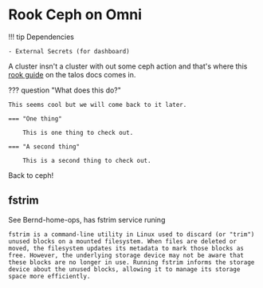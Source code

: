 # Rook Ceph on Omni

!!! tip Dependencies 

    - External Secrets (for dashboard)

A cluster insn't a cluster with out some ceph action and that's where this [rook guide](https://www.talos.dev/v1.8/kubernetes-guides/configuration/ceph-with-rook/) on the talos docs comes in. 

??? question "What does this do?"

    This seems cool but we will come back to it later.

    === "One thing"

        This is one thing to check out.

    === "A second thing"

        This is a second thing to check out.

Back to ceph! 

## fstrim

See Bernd-home-ops, has fstrim service runing

```
fstrim is a command-line utility in Linux used to discard (or "trim") unused blocks on a mounted filesystem. When files are deleted or moved, the filesystem updates its metadata to mark those blocks as free. However, the underlying storage device may not be aware that these blocks are no longer in use. Running fstrim informs the storage device about the unused blocks, allowing it to manage its storage space more efficiently.
```